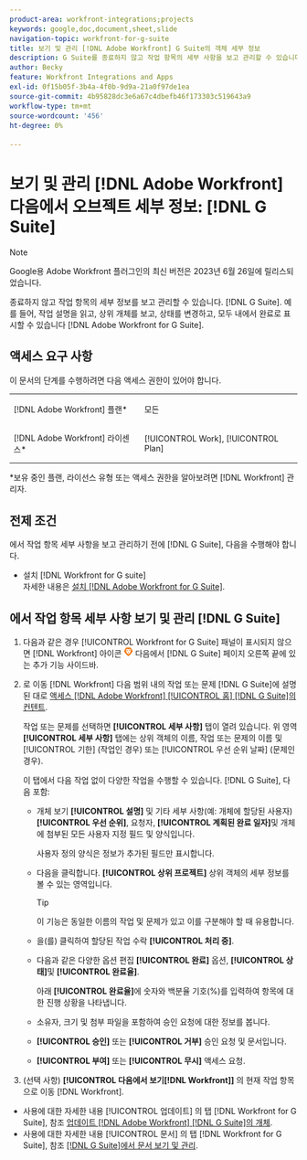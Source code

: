 ```yaml
---
product-area: workfront-integrations;projects
keywords: google,doc,document,sheet,slide
navigation-topic: workfront-for-g-suite
title: 보기 및 관리 [!DNL Adobe Workfront] G Suite의 객체 세부 정보
description: G Suite를 종료하지 않고 작업 항목의 세부 사항을 보고 관리할 수 있습니다. 예를 들어, 작업 설명을 읽고, 상위 개체를 보고, 상태를 변경하고, 모두 내에서 완료로 표시할 수 있습니다 [!DNL Adobe Workfront] G Suite용
author: Becky
feature: Workfront Integrations and Apps
exl-id: 0f15b05f-3b4a-4f0b-9d9a-21a0f97de1ea
source-git-commit: 4b95828dc3e6a67c4dbefb46f173303c519643a9
workflow-type: tm+mt
source-wordcount: '456'
ht-degree: 0%

---
```


# 보기 및 관리 [!DNL Adobe Workfront] 다음에서 오브젝트 세부 정보: [!DNL G Suite]

>[!NOTE]
>
>Google용 Adobe Workfront 플러그인의 최신 버전은 2023년 6월 26일에 릴리스되었습니다.

종료하지 않고 작업 항목의 세부 정보를 보고 관리할 수 있습니다. [!DNL G Suite]. 예를 들어, 작업 설명을 읽고, 상위 개체를 보고, 상태를 변경하고, 모두 내에서 완료로 표시할 수 있습니다 [!DNL Adobe Workfront for G Suite].

## 액세스 요구 사항

이 문서의 단계를 수행하려면 다음 액세스 권한이 있어야 합니다.

<table style="table-layout:auto"> 
 <col> 
 <col> 
 <tbody> 
  <tr> 
   <td role="rowheader">[!DNL Adobe Workfront] 플랜*</td> 
   <td> <p>모든</p> </td> 
  </tr> 
  <tr> 
   <td role="rowheader">[!DNL Adobe Workfront] 라이센스*</td> 
   <td> <p>[!UICONTROL Work], [!UICONTROL Plan]</p> </td> 
  </tr> 
</tbody> 
</table>

&#42;보유 중인 플랜, 라이선스 유형 또는 액세스 권한을 알아보려면 [!DNL Workfront] 관리자.

## 전제 조건

에서 작업 항목 세부 사항을 보고 관리하기 전에 [!DNL G Suite], 다음을 수행해야 합니다.

* 설치 [!DNL Workfront for G suite]\
   자세한 내용은 [설치 [!DNL Adobe Workfront for G Suite]](../../workfront-integrations-and-apps/workfront-for-g-suite/install-workfront-for-gsuite.md).

## 에서 작업 항목 세부 사항 보기 및 관리 [!DNL G Suite]

1. 다음과 같은 경우 [!UICONTROL Workfront for G Suite] 패널이 표시되지 않으면 [!DNL Workfront] 아이콘 ![](assets/wf-lion-icon.png) 다음에서 [!DNL G Suite] 페이지 오른쪽 끝에 있는 추가 기능 사이드바.
1. 로 이동 [!DNL Workfront] 다음 범위 내의 작업 또는 문제 [!DNL G Suite]에 설명된 대로 [액세스 [!DNL Adobe Workfront] [!UICONTROL 홈] [!DNL G Suite]의 컨텐트](../../workfront-integrations-and-apps/workfront-for-g-suite/access-wf-home-content-from-g-suite.md).

   작업 또는 문제를 선택하면 **[!UICONTROL 세부 사항]** 탭이 열려 있습니다. 위 영역 **[!UICONTROL 세부 사항]** 탭에는 상위 객체의 이름, 작업 또는 문제의 이름 및 [!UICONTROL 기한] (작업인 경우) 또는 [!UICONTROL 우선 순위 날짜] (문제인 경우).


   이 탭에서 다음 작업 없이 다양한 작업을 수행할 수 있습니다. [!DNL G Suite], 다음 포함:

   * 개체 보기 **[!UICONTROL 설명]** 및 기타 세부 사항(예: 개체에 할당된 사용자) **[!UICONTROL 우선 순위]**, 요청자, **[!UICONTROL 계획된 완료 일자]**&#x200B;및 개체에 첨부된 모든 사용자 지정 필드 및 양식입니다.

     사용자 정의 양식은 정보가 추가된 필드만 표시합니다.

   * 다음을 클릭합니다. **[!UICONTROL 상위 프로젝트]** 상위 객체의 세부 정보를 볼 수 있는 영역입니다.

     >[!TIP]
     >
     >이 기능은 동일한 이름의 작업 및 문제가 있고 이를 구분해야 할 때 유용합니다.

   * 을(를) 클릭하여 할당된 작업 수락 **[!UICONTROL 처리 중]**.
   * 다음과 같은 다양한 옵션 편집 **[!UICONTROL 완료]** 옵션, **[!UICONTROL 상태]**&#x200B;및 **[!UICONTROL 완료율]**.

     아래 **[!UICONTROL 완료율]**&#x200B;에 숫자와 백분율 기호(%)를 입력하여 항목에 대한 진행 상황을 나타냅니다.
   * 소유자, 크기 및 첨부 파일을 포함하여 승인 요청에 대한 정보를 봅니다.
   * **[!UICONTROL 승인]** 또는 **[!UICONTROL 거부]** 승인 요청 및 문서입니다.

   * **[!UICONTROL 부여]** 또는 **[!UICONTROL 무시]** 액세스 요청.

1. (선택 사항) **[!UICONTROL 다음에서 보기[!DNL Workfront]]** 의 현재 작업 항목으로 이동 [!DNL Workfront].

* 사용에 대한 자세한 내용 [!UICONTROL 업데이트] 의 탭 [!DNL Workfront for G Suite], 참조 [업데이트 [!DNL Adobe Workfront] [!DNL G Suite]의 개체](../../workfront-integrations-and-apps/workfront-for-g-suite/update-a-workfront-object-in-gsuite.md).
* 사용에 대한 자세한 내용 [!UICONTROL 문서] 의 탭 [!DNL Workfront for G Suite], 참조 [[!DNL G Suite]에서 문서 보기 및 관리](../../workfront-integrations-and-apps/workfront-for-g-suite/view-and-manage-documents-in-gsuite.md).
